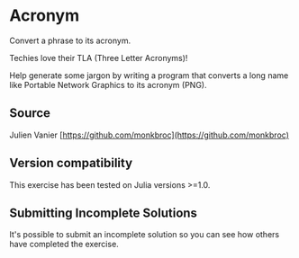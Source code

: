 # Acronym

Convert a phrase to its acronym.

Techies love their TLA (Three Letter Acronyms)!

Help generate some jargon by writing a program that converts a long name
like Portable Network Graphics to its acronym (PNG).

## Source

Julien Vanier [https://github.com/monkbroc](https://github.com/monkbroc)

## Version compatibility

This exercise has been tested on Julia versions >=1.0.

## Submitting Incomplete Solutions

It's possible to submit an incomplete solution so you can see how others have completed the exercise.

